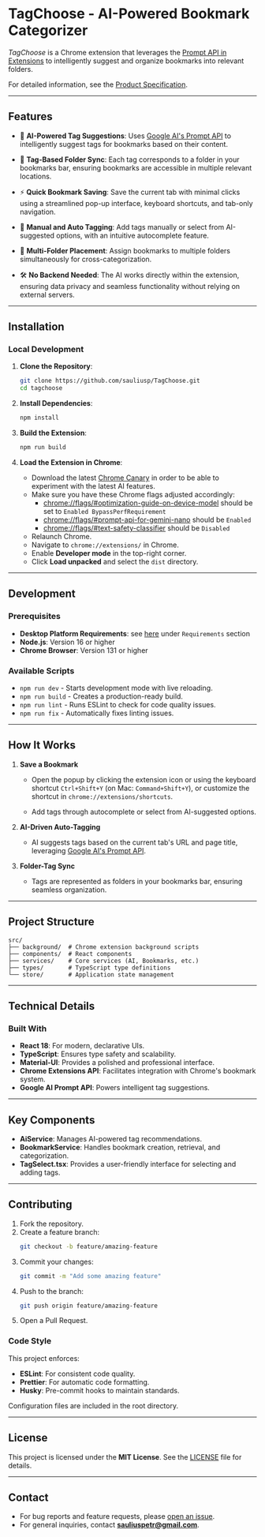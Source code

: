 # **TagChoose** - AI-Powered Bookmark Categorizer

_TagChoose_ is a Chrome extension that leverages the [Prompt API in Extensions](https://developer.chrome.com/docs/extensions/ai/prompt-api) to intelligently suggest and organize bookmarks into relevant folders.

For detailed information, see the [Product Specification](PRODUCT_SPEC.md).

---

## **Features**

- 🤖 **AI-Powered Tag Suggestions**: Uses [Google AI's Prompt API](https://developer.chrome.com/docs/extensions/ai/prompt-api) to intelligently suggest tags for bookmarks based on their content.

- 📂 **Tag-Based Folder Sync**: Each tag corresponds to a folder in your bookmarks bar, ensuring bookmarks are accessible in multiple relevant locations.

- ⚡ **Quick Bookmark Saving**: Save the current tab with minimal clicks using a streamlined pop-up interface, keyboard shortcuts, and tab-only navigation.

- 📝 **Manual and Auto Tagging**: Add tags manually or select from AI-suggested options, with an intuitive autocomplete feature.

- 🔄 **Multi-Folder Placement**: Assign bookmarks to multiple folders simultaneously for cross-categorization.

- 🛠️ **No Backend Needed**: The AI works directly within the extension, ensuring data privacy and seamless functionality without relying on external servers.

---

## **Installation**

### **Local Development**

1. **Clone the Repository**:

   ```bash
   git clone https://github.com/sauliusp/TagChoose.git
   cd tagchoose
   ```

2. **Install Dependencies**:

   ```bash
   npm install
   ```

3. **Build the Extension**:

   ```bash
   npm run build
   ```

4. **Load the Extension in Chrome**:
   - Download the latest [Chrome Canary](https://www.google.com/chrome/canary/) in order to be able to experiment with the latest AI features.
   - Make sure you have these Chrome flags adjusted accordingly:
     - [chrome://flags/#optimization-guide-on-device-model](chrome://flags/#optimization-guide-on-device-model) should be set to `Enabled BypassPerfRequirement`
     - [chrome://flags/#prompt-api-for-gemini-nano](chrome://flags/#prompt-api-for-gemini-nano) should be `Enabled`
     - [chrome://flags/#text-safety-classifier](chrome://flags/#prompt-api-for-gemini-nano) should be `Disabled`
   - Relaunch Chrome.
   - Navigate to `chrome://extensions/` in Chrome.
   - Enable **Developer mode** in the top-right corner.
   - Click **Load unpacked** and select the `dist` directory.

---

## **Development**

### **Prerequisites**

- **Desktop Platform Requirements**: see [here](https://docs.google.com/document/d/1VG8HIyz361zGduWgNG7R_R8Xkv0OOJ8b5C9QKeCjU0c/edit?tab=t.0#heading=h.cwc2ewfrtynq) under `Requirements` section
- **Node.js**: Version 16 or higher
- **Chrome Browser**: Version 131 or higher

### **Available Scripts**

- `npm run dev` - Starts development mode with live reloading.
- `npm run build` - Creates a production-ready build.
- `npm run lint` - Runs ESLint to check for code quality issues.
- `npm run fix` - Automatically fixes linting issues.

---

## **How It Works**

1. **Save a Bookmark**

   - Open the popup by clicking the extension icon or using the keyboard shortcut `Ctrl+Shift+Y` (on Mac: `Command+Shift+Y`), or customize the shortcut in `chrome://extensions/shortcuts`.

   - Add tags through autocomplete or select from AI-suggested options.

2. **AI-Driven Auto-Tagging**

   - AI suggests tags based on the current tab's URL and page title, leveraging [Google AI's Prompt API](https://developer.chrome.com/docs/extensions/ai/prompt-api).

3. **Folder-Tag Sync**
   - Tags are represented as folders in your bookmarks bar, ensuring seamless organization.

---

## **Project Structure**

```plaintext
src/
├── background/  # Chrome extension background scripts
├── components/  # React components
├── services/    # Core services (AI, Bookmarks, etc.)
├── types/       # TypeScript type definitions
└── store/       # Application state management
```

---

## **Technical Details**

### **Built With**

- **React 18**: For modern, declarative UIs.
- **TypeScript**: Ensures type safety and scalability.
- **Material-UI**: Provides a polished and professional interface.
- **Chrome Extensions API**: Facilitates integration with Chrome's bookmark system.
- **Google AI Prompt API**: Powers intelligent tag suggestions.

---

## **Key Components**

- **AiService**: Manages AI-powered tag recommendations.
- **BookmarkService**: Handles bookmark creation, retrieval, and categorization.
- **TagSelect.tsx**: Provides a user-friendly interface for selecting and adding tags.

---

## **Contributing**

1. Fork the repository.
2. Create a feature branch:
   ```bash
   git checkout -b feature/amazing-feature
   ```
3. Commit your changes:
   ```bash
   git commit -m "Add some amazing feature"
   ```
4. Push to the branch:
   ```bash
   git push origin feature/amazing-feature
   ```
5. Open a Pull Request.

### **Code Style**

This project enforces:

- **ESLint**: For consistent code quality.
- **Prettier**: For automatic code formatting.
- **Husky**: Pre-commit hooks to maintain standards.

Configuration files are included in the root directory.

---

## **License**

This project is licensed under the **MIT License**. See the [LICENSE](LICENSE) file for details.

---

## **Contact**

- For bug reports and feature requests, please [open an issue](https://github.com/sauliusp/TagChoose/issues).
- For general inquiries, contact **sauliuspetr@gmail.com**.
